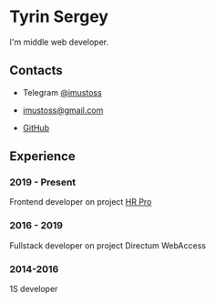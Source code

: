 # Tyrin Sergey

I'm middle web developer. 

## Contacts

* Telegram [@imustoss](https://t.me/imustoss)

* imustoss@gmail.com

* [GitHub](https://github.com/MuStoSS)

## Experience

### 2019 - Present
Frontend developer on project [HR Pro](https://www.directum.ru/products/hr_pro)

### 2016 - 2019
Fullstack developer on project Directum WebAccess

### 2014-2016
1S developer





